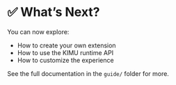 # ✅ What’s Next?

You can now explore:
- How to create your own extension
- How to use the KIMU runtime API
- How to customize the experience

See the full documentation in the `guide/` folder for more.
